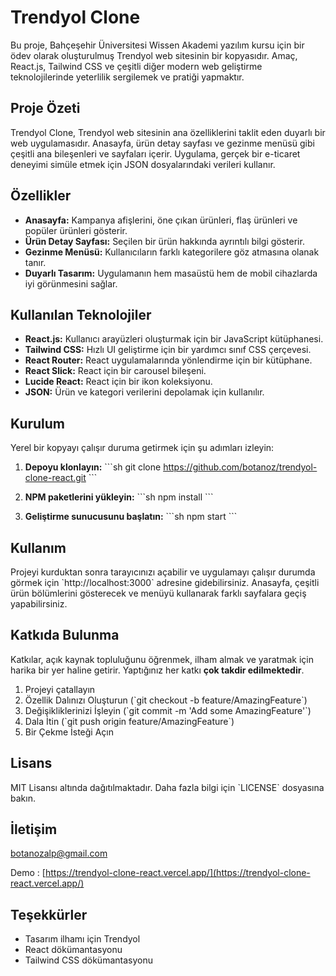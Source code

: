 # Trendyol Clone

Bu proje, Bahçeşehir Üniversitesi Wissen Akademi yazılım kursu için bir ödev olarak oluşturulmuş Trendyol web sitesinin bir kopyasıdır. Amaç, React.js, Tailwind CSS ve çeşitli diğer modern web geliştirme teknolojilerinde yeterlilik sergilemek ve pratiği yapmaktır.

## Proje Özeti

Trendyol Clone, Trendyol web sitesinin ana özelliklerini taklit eden duyarlı bir web uygulamasıdır. Anasayfa, ürün detay sayfası ve gezinme menüsü gibi çeşitli ana bileşenleri ve sayfaları içerir. Uygulama, gerçek bir e-ticaret deneyimi simüle etmek için JSON dosyalarındaki verileri kullanır.

## Özellikler

- **Anasayfa:** Kampanya afişlerini, öne çıkan ürünleri, flaş ürünleri ve popüler ürünleri gösterir.
- **Ürün Detay Sayfası:** Seçilen bir ürün hakkında ayrıntılı bilgi gösterir.
- **Gezinme Menüsü:** Kullanıcıların farklı kategorilere göz atmasına olanak tanır.
- **Duyarlı Tasarım:** Uygulamanın hem masaüstü hem de mobil cihazlarda iyi görünmesini sağlar.

## Kullanılan Teknolojiler

- **React.js:** Kullanıcı arayüzleri oluşturmak için bir JavaScript kütüphanesi.
- **Tailwind CSS:** Hızlı UI geliştirme için bir yardımcı sınıf CSS çerçevesi.
- **React Router:** React uygulamalarında yönlendirme için bir kütüphane.
- **React Slick:** React için bir carousel bileşeni.
- **Lucide React:** React için bir ikon koleksiyonu.
- **JSON:** Ürün ve kategori verilerini depolamak için kullanılır.

## Kurulum

Yerel bir kopyayı çalışır duruma getirmek için şu adımları izleyin:

1. **Depoyu klonlayın:**
   \`\`\`sh
   git clone https://github.com/botanoz/trendyol-clone-react.git
   \`\`\`

2. **NPM paketlerini yükleyin:**
   \`\`\`sh
   npm install
   \`\`\`

3. **Geliştirme sunucusunu başlatın:**
   \`\`\`sh
   npm start
   \`\`\`

## Kullanım

Projeyi kurduktan sonra tarayıcınızı açabilir ve uygulamayı çalışır durumda görmek için \`http://localhost:3000\` adresine gidebilirsiniz. Anasayfa, çeşitli ürün bölümlerini gösterecek ve menüyü kullanarak farklı sayfalara geçiş yapabilirsiniz.

## Katkıda Bulunma

Katkılar, açık kaynak topluluğunu öğrenmek, ilham almak ve yaratmak için harika bir yer haline getirir. Yaptığınız her katkı **çok takdir edilmektedir**.

1. Projeyi çatallayın
2. Özellik Dalınızı Oluşturun (\`git checkout -b feature/AmazingFeature\`)
3. Değişikliklerinizi İşleyin (\`git commit -m 'Add some AmazingFeature'\`)
4. Dala İtin (\`git push origin feature/AmazingFeature\`)
5. Bir Çekme İsteği Açın

## Lisans

MIT Lisansı altında dağıtılmaktadır. Daha fazla bilgi için \`LICENSE\` dosyasına bakın.

## İletişim

 [botanozalp@gmail.com](mailto:botanozalp@gmail.com)

Demo : [https://trendyol-clone-react.vercel.app/](https://trendyol-clone-react.vercel.app/)

## Teşekkürler

- Tasarım ilhamı için Trendyol
- React dökümantasyonu
- Tailwind CSS dökümantasyonu
